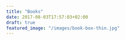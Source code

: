 ```yaml
---
title: "Books"
date: 2017-08-03T17:57:03+02:00
draft: true
featured_image: "/images/book-box-thin.jpg"
---
```


